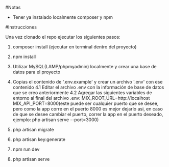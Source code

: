 #Notas  

- Tener ya instalado localmente composer y npm


#Instrucciones

Una vez clonado el repo ejecutar los siguientes pasos:

1. composer install (ejecutar en terminal dentro del proyecto)

2. npm install

3. Utilizar MySQL(LAMP/phpmyadmin) localmente y crear una base de datos para el proyecto

4. Copias el contenido de '.env.example' y crear un archivo '.env' con ese contenido
    4.1 Editar el archivo .env con la información de base de datos que se creo anteriormente
    4.2 Agregar las siguientes variables de entorno al final del archivo .env:
        MIX_ROOT_URL=http://localhost
        MIX_API_PORT=8000(este puede ser cualquier puerto que se desee, pero como la app corre en el puerto 8000 es mejor dejarlo asi, en caso de que se desee cambiar el puerto, correr la app en el puerto deseado, ejemplo: php artisan serve --port=3000)

5. php artisan migrate

6. php artisan key:generate

7. npm run dev

8. php artisan serve 
